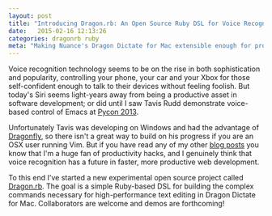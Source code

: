 ```yaml
---
layout: post
title: "Introducing Dragon.rb: An Open Source Ruby DSL for Voice Recognition Software"
date:   2015-02-16 12:13:26
categories: dragonrb ruby
meta: "Making Nuance's Dragon Dictate for Mac extensible enough for programming and other advanced computer interactions"
---
```

Voice recognition technology seems to be on the rise in both sophistication
and popularity, controlling your phone, your car and your Xbox for those
self-confident enough to talk to their devices without feeling foolish. But
today's Siri seems light-years away from being a productive asset in software
development; or did until I saw Tavis Rudd demonstrate voice-based control of
Emacs at [Pycon 2013][pycon].

Unfortunately Tavis was developing on Windows and had the advantage of
[Dragonfly][dragonfly], so there isn't a great way to build on his progress
if you are an OSX user running Vim. But if you have read any of my other
[blog posts][other] you know that I'm a huge fan of productivity hacks, and I
genuinely think that voice recognition has a future in faster, more productive
web development.

To this end I've started a new experimental open source project called
[Dragon.rb][dragon]. The goal is a simple Ruby-based DSL
for building the complex commands necessary for high-performance
text editing in Dragon Dictate for Mac. Collaborators are welcome and demos are
forthcoming!

[pycon]: https://www.youtube.com/watch?v=8SkdfdXWYaI
[dragonfly]: https://github.com/t4ngo/dragonfly
[other]: http://blog.paulrugelhiatt.com/rails/vim/productivity/2014/12/12/screencast-tips-and-tricks-to-speed-up-web-development-workflows.html
[dragon]: https://github.com/lockstep/dragon.rb
